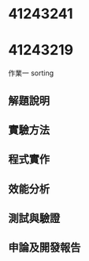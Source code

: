 # 41243241
# 41243219

作業一 sorting

## 解題說明



## 實驗方法    


## 程式實作



## 效能分析



## 測試與驗證
## 申論及開發報告

